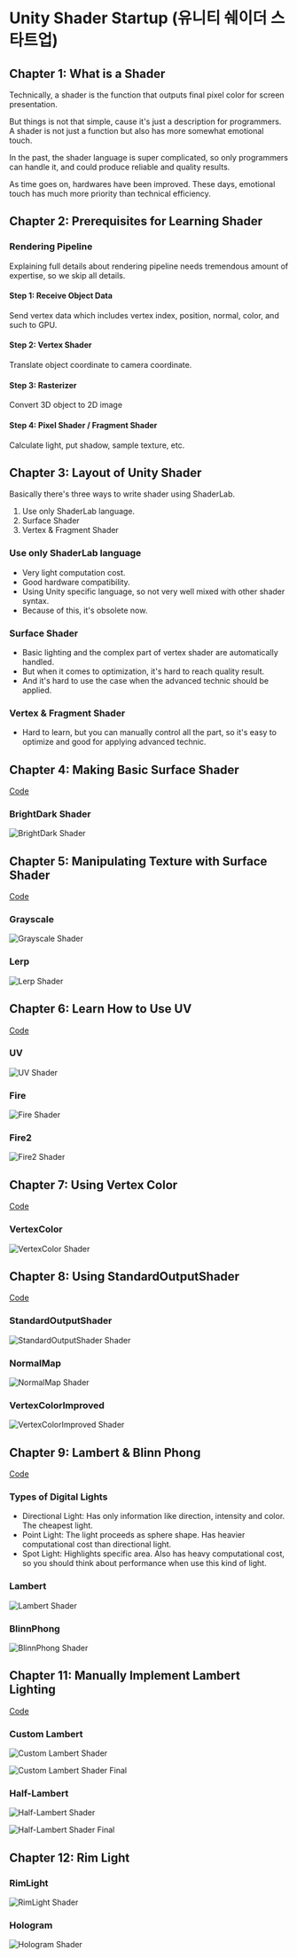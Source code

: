 # Unity Shader Startup (유니티 쉐이더 스타트업)

## Chapter 1: What is a Shader

Technically, a shader is the function that outputs final pixel color for screen presentation.

But things is not that simple, cause it's just a description for programmers. A shader is not just a function but also has more somewhat emotional touch.

In the past, the shader language is super complicated, so only programmers can handle it, and could produce reliable and quality results.

As time goes on, hardwares have been improved. These days, emotional touch has much more priority than technical efficiency.

## Chapter 2: Prerequisites for Learning Shader

### Rendering Pipeline

Explaining full details about rendering pipeline needs tremendous amount of expertise, so we skip all details.

#### Step 1: Receive Object Data

Send vertex data which includes vertex index, position, normal, color, and such to GPU.

#### Step 2: Vertex Shader

Translate object coordinate to camera coordinate.

#### Step 3: Rasterizer

Convert 3D object to 2D image

#### Step 4: Pixel Shader / Fragment Shader

Calculate light, put shadow, sample texture, etc.

## Chapter 3: Layout of Unity Shader

Basically there's three ways to write shader using ShaderLab.

1. Use only ShaderLab language.
1. Surface Shader
1. Vertex & Fragment Shader

### Use only ShaderLab language

- Very light computation cost.
- Good hardware compatibility.
- Using Unity specific language, so not very well mixed with other shader syntax.
- Because of this, it's obsolete now.

### Surface Shader

- Basic lighting and the complex part of vertex shader are automatically handled.
- But when it comes to optimization, it's hard to reach quality result.
- And it's hard to use the case when the advanced technic should be applied.

### Vertex & Fragment Shader

- Hard to learn, but you can manually control all the part, so it's easy to optimize and good for applying advanced technic.

## Chapter 4: Making Basic Surface Shader

[Code](Project/Assets/Ch4)

### BrightDark Shader

![BrightDark Shader](doc/Ch4/BrightDark.gif)

## Chapter 5: Manipulating Texture with Surface Shader

[Code](Project/Assets/Ch5)

### Grayscale

![Grayscale Shader](doc/Ch5/Grayscale.png)

### Lerp

![Lerp Shader](doc/Ch5/Lerp.png)

## Chapter 6: Learn How to Use UV

[Code](Project/Assets/Ch6)

### UV

![UV Shader](doc/Ch6/UV.gif)

### Fire

![Fire Shader](doc/Ch6/Fire.gif)

### Fire2

![Fire2 Shader](doc/Ch6/Fire2.gif)

## Chapter 7: Using Vertex Color

[Code](Project/Assets/Ch7)

### VertexColor

![VertexColor Shader](doc/Ch7/VertexColor.png)

## Chapter 8: Using StandardOutputShader

[Code](Project/Assets/Ch8)

### StandardOutputShader

![StandardOutputShader Shader](doc/Ch8/StandardOutputShader.gif)

### NormalMap

![NormalMap Shader](doc/Ch8/NormalMap.png)

### VertexColorImproved

![VertexColorImproved Shader](doc/Ch8/VertexColorImproved.gif)

## Chapter 9: Lambert & Blinn Phong

[Code](Project/Assets/Ch9)

### Types of Digital Lights

- Directional Light: Has only information like direction, intensity and color. The cheapest light.
- Point Light: The light proceeds as sphere shape. Has heavier computational cost than directional light.
- Spot Light: Highlights specific area. Also has heavy computational cost, so you should think about performance when use this kind of light.

### Lambert

![Lambert Shader](doc/Ch9/Lambert.png)

### BlinnPhong

![BlinnPhong Shader](doc/Ch9/BlinnPhong.gif)

## Chapter 11: Manually Implement Lambert Lighting

[Code](Project/Assets/Ch11)

### Custom Lambert

![Custom Lambert Shader](doc/Ch11/CustomLambert.gif)

![Custom Lambert Shader Final](doc/Ch11/CustomLambertFinal.gif)

### Half-Lambert

![Half-Lambert Shader](doc/Ch11/HalfLambert.gif)

![Half-Lambert Shader Final](doc/Ch11/HalfLambertFinal.gif)

## Chapter 12: Rim Light

### RimLight

![RimLight Shader](doc/Ch12/RimLight.gif)

### Hologram

![Hologram Shader](doc/Ch12/Hologram.gif)